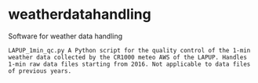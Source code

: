 # weatherdatahandling

Software for weather data handling

    LAPUP_1min_qc.py A Python script for the quality control of the 1-min weather data collected by the CR1000 meteo AWS of the LAPUP. Handles 1-min raw data files starting from 2016. Not applicable to data files of previous years.
